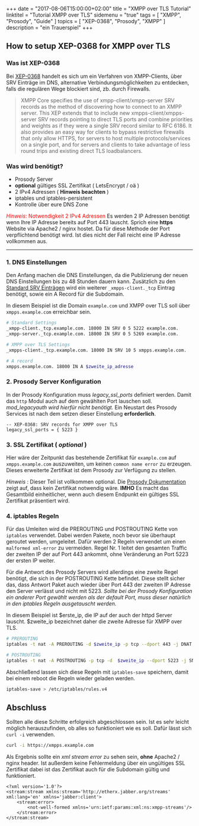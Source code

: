 +++
date = "2017-08-06T15:00:00+02:00"
title = "XMPP over TLS Tutorial"
linktitel = "Tutorial XMPP over TLS"
sidemenu = "true"
tags = [ "XMPP", "Prosody", "Guide" ]
topics = [ "XEP-0368", "Prosody", "XMPP" ]
description = "ein Trauerspiel"
+++
## How to setup XEP-0368 for XMPP over TLS
### Was ist XEP-0368
Bei [XEP-0368](https://xmpp.org/extensions/xep-0368.html) handelt es sich um ein Verfahren von XMPP-Clients, über SRV Einträge im DNS, alternative Verbindungsmöglichkeiten zu entdecken, falls die regulären Wege blockiert sind, zb. durch Firewalls.

<blockquote>
XMPP Core specifies the use of xmpp-client/xmpp-server SRV records as the method of discovering how to connect to an XMPP server. This XEP extends that to include new xmpps-client/xmpps-server SRV records pointing to direct TLS ports and combine priorities and weights as if they were a single SRV record similar to RFC 6186. It also provides an easy way for clients to bypass restrictive firewalls that only allow HTTPS, for servers to host multiple protocols/services on a single port, and for servers and clients to take advantage of less round trips and existing direct TLS loadbalancers.
</blockquote>

### Was wird benötigt?
- Prosody Server
- **optional** gültiges SSL Zertifikat ( LetsEncrypt / oä )
- 2 IPv4 Adressen ( **Hinweis beachten** )
- iptables und iptables-persistent
- Kontrolle über eure DNS Zone

<span style="color:red">*Hinweis*: Notwendigkeit 2 IPv4 Adressen</span>
Es werden 2 IP Adressen benötigt wenn Ihre IP Adresse bereits auf Port 443 lauscht. Sprich eine **https** Website via Apache2 / nginx hostet. Da für diese Methode der Port verpflichtend benötigt wird. Ist dies nicht der Fall reicht eine IP Adresse vollkommen aus.

- - -

### 1. DNS Einstellungen
Den Anfang machen die DNS Einstellungen, da die Publizierung der neuen DNS Einstellungen bis zu 48 Stunden dauern kann.
Zusätzlich zu den [Standard SRV Einträgen](https://prosody.im/doc/dns) wird ein weiterer `_xmpps-client._tcp` Eintrag benötigt, sowie ein A Record für die Subdomain.

In diesem Beispiel ist die Domain `example.com` und XMPP over TLS soll über `xmpps.example.com` erreichbar sein.

```bash
# Standard Settings
_xmpp-client._tcp.example.com. 18000 IN SRV 0 5 5222 example.com.
_xmpp-server._tcp.example.com. 18000 IN SRV 0 5 5269 example.com.

# XMPP over TLS Settings
_xmpps-client._tcp.example.com. 18000 IN SRV 10 5 xmpps.example.com.

# A record
xmpps.example.com. 18000 IN A $zweite_ip_adresse
```

### 2. Prosody Server Konfiguration
In der Prosody Konfiguration muss *legacy_ssl_ports* definiert werden. Damit das `http` Modul auch auf dem gewählten Port lauschen soll. *mod_legacyauth wird hierfür nicht benötigt.*
Ein Neustart des Prosody Services ist nach dem setzen dieser Einstellung **erforderlich**.
```
-- XEP-0368: SRV records for XMPP over TLS
legacy_ssl_ports = { 5223 }
```

### 3. SSL Zertifikat ( *optional* )
Hier wäre der Zeitpunkt das bestehende Zertifikat für `example.com` auf `xmpps.example.com` auszuweiten, um keinen `common name error` zu erzeugen. Dieses erweiterte Zertifikat ist dem Prosody zur Verfügung zu stellen.

*Hinweis* : Dieser Teil ist vollkommen optional. Die [Prosody Dokumentation](https://prosody.im/doc/certificates) zeigt auf, dass kein Zertifikat notwendig wäre.
**IMHO** Es macht das Gesamtbild einheitlicher, wenn auch diesem Endpunkt ein gültiges SSL Zertifikat präsentiert wird.

### 4. iptables Regeln
Für das Umleiten wird die PREROUTING und POSTROUTING Kette von `iptables` verwendet. Dabei werden Pakete, noch bevor sie überhaupt geroutet werden, umgeleitet.
Dafür werden 2 Regeln verwendet um einen `malformed xml-error` zu vermeiden.
Regel Nr. 1 leitet den gesamten Traffic der zweiten IP der auf Port 443 ankommt, ohne Veränderung an Port 5223 der ersten IP weiter.

Für die Antwort des Prosody Servers wird allerdings eine zweite Regel benötigt, die sich in der POSTROUTING Kette befindet. Diese stellt sicher das, dass Antwort Paket auch wieder über Port 443 der zweiten IP Adresse den Server verlässt und nicht mit 5223.
*Sollte bei der Prosody Konfiguration ein anderer Port gewählt werden als der default Port, muss dieser natürlich in den iptables Regeln ausgetauscht werden.*

In diesem Beispiel ist $erste_ip, die IP auf der auch der httpd Server lauscht. $zweite_ip bezeichnet daher die zweite Adresse für XMPP over TLS.
```bash
# PREROUTING
iptables -t nat -A PREROUTING -d $zweite_ip -p tcp --dport 443 -j DNAT --to-destination $erste_ip:5223

# POSTROUTING
iptables -t nat -A POSTROUTING -p tcp -d  $zweite_ip --dport 5223 -j SNAT --to-source $erste_ip:5223
```

Abschließend lassen sich diese Regeln mit `iptables-save` speichern, damit bei einem reboot die Regeln wieder geladen werden.
```bash
iptables-save > /etc/iptables/rules.v4
```

## Abschluss
Sollten alle diese Schritte erfolgreich abgeschlossen sein. Ist es sehr leicht möglich herauszufinden, ob alles so funktioniert wie es soll. Dafür lässt sich `curl -i` verwenden.
```bash
curl -i https://xmpps.example.com
```
Als Ergebnis sollte ein *xml stream error* zu sehen sein, **ohne** Apache2 / nginx header. Ist außerdem keine Fehlermeldung über ein ungültiges SSL Zertifikat dabei ist das Zertifikat auch für die Subdomain gültig und funktioniert.

```
<?xml version='1.0'?>
<stream:stream xmlns:stream='http://etherx.jabber.org/streams' xml:lang='en' xmlns='jabber:client'>
	<stream:error>
		<not-well-formed xmlns='urn:ietf:params:xml:ns:xmpp-streams'/>
	</stream:error>
</stream:stream>
```

